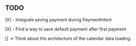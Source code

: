 ## TODO
[X] - Integrate saving payment during PaymentIntent

[X] - Find a way to save default payment after first payment


[] -> Think about the architecture of the calendar data loading.
